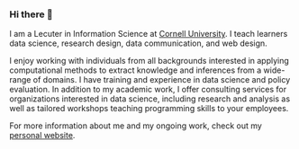 ### Hi there 👋

I am a Lecuter in Information Science at [Cornell University](https://infosci.cornell.edu/). I teach learners data science, research design, data communication, and web design.

I enjoy working with individuals from all backgrounds interested in applying computational methods to extract knowledge and inferences from a wide-range of domains. I have training and experience in data science and policy evaluation. In addition to my academic work, I offer consulting services for organizations interested in data science, including research and analysis as well as tailored workshops teaching programming skills to your employees.

For more information about me and my ongoing work, check out my [personal website](https://www.bensoltoff.com).
